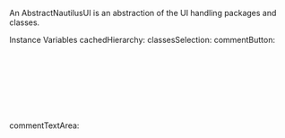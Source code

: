 An AbstractNautilusUI is an abstraction of the UI handling packages and classes.Instance Variables	cachedHierarchy:		<Object>	classesSelection:		<Object>	commentButton:		<Object>	commentTextArea:		<Object>	currentDisplayChoice:		<Object>	firstColumn:		<Object>	groupsSelection:		<Object>	hierarchyClass:		<Object>	list:		<Object>	list2:		<Object>	model:		<Object>	packagesSelection:		<Object>	secondColumn:		<Object>	sourceCodeContainer:		<Object>	sourceCodePanel:		<Object>	sourceTextArea:		<Object>	sourceTextAreaLimit:		<Object>	window:		<Object>